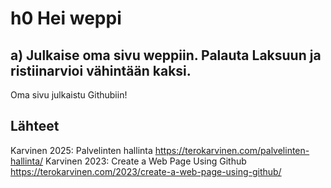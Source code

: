 # h0 Hei weppi

## a) Julkaise oma sivu weppiin. Palauta Laksuun ja ristiinarvioi vähintään kaksi.

Oma sivu julkaistu Githubiin!

## Lähteet

Karvinen 2025: Palvelinten hallinta https://terokarvinen.com/palvelinten-hallinta/
Karvinen 2023: Create a Web Page Using Github https://terokarvinen.com/2023/create-a-web-page-using-github/
